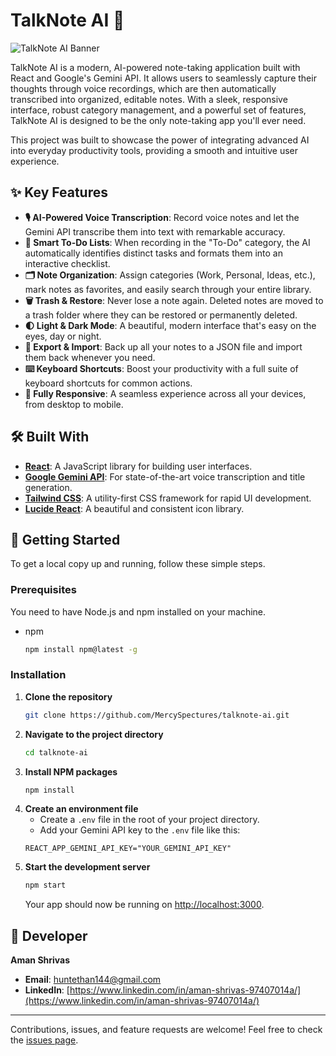 # TalkNote AI 🚀

![TalkNote AI Banner](public/talknote_banner.png) 

TalkNote AI is a modern, AI-powered note-taking application built with React and Google's Gemini API. It allows users to seamlessly capture their thoughts through voice recordings, which are then automatically transcribed into organized, editable notes. With a sleek, responsive interface, robust category management, and a powerful set of features, TalkNote AI is designed to be the only note-taking app you'll ever need.

This project was built to showcase the power of integrating advanced AI into everyday productivity tools, providing a smooth and intuitive user experience.

## ✨ Key Features

*   **🎙️ AI-Powered Voice Transcription**: Record voice notes and let the Gemini API transcribe them into text with remarkable accuracy.
*   **🧠 Smart To-Do Lists**: When recording in the "To-Do" category, the AI automatically identifies distinct tasks and formats them into an interactive checklist.
*   **🗂️ Note Organization**: Assign categories (Work, Personal, Ideas, etc.), mark notes as favorites, and easily search through your entire library.
*   **🗑️ Trash & Restore**: Never lose a note again. Deleted notes are moved to a trash folder where they can be restored or permanently deleted.
*   **🌓 Light & Dark Mode**: A beautiful, modern interface that's easy on the eyes, day or night.
*   **💾 Export & Import**: Back up all your notes to a JSON file and import them back whenever you need.
*   **⌨️ Keyboard Shortcuts**: Boost your productivity with a full suite of keyboard shortcuts for common actions.
*   **📱 Fully Responsive**: A seamless experience across all your devices, from desktop to mobile.

## 🛠️ Built With

*   **[React](https://reactjs.org/)**: A JavaScript library for building user interfaces.
*   **[Google Gemini API](https://ai.google.dev/)**: For state-of-the-art voice transcription and title generation.
*   **[Tailwind CSS](https://tailwindcss.com/)**: A utility-first CSS framework for rapid UI development.
*   **[Lucide React](https://lucide.dev/)**: A beautiful and consistent icon library.

## 🚀 Getting Started

To get a local copy up and running, follow these simple steps.

### Prerequisites

You need to have Node.js and npm installed on your machine.
*   npm
    ```sh
    npm install npm@latest -g
    ```

### Installation

1.  **Clone the repository**
    ```sh
    git clone https://github.com/MercySpectures/talknote-ai.git
    ```
2.  **Navigate to the project directory**
    ```sh
    cd talknote-ai
    ```
3.  **Install NPM packages**
    ```sh
    npm install
    ```
4.  **Create an environment file**
    *   Create a `.env` file in the root of your project directory.
    *   Add your Gemini API key to the `.env` file like this:
    ```
    REACT_APP_GEMINI_API_KEY="YOUR_GEMINI_API_KEY"
    ```
5.  **Start the development server**
    ```sh
    npm start
    ```
    Your app should now be running on [http://localhost:3000](http://localhost:3000).

## 👤 Developer

**Aman Shrivas**
*   **Email**: [huntethan144@gmail.com](mailto:huntethan144@gmail.com)
*   **LinkedIn**: [https://www.linkedin.com/in/aman-shrivas-97407014a/](https://www.linkedin.com/in/aman-shrivas-97407014a/)

---

Contributions, issues, and feature requests are welcome! Feel free to check the [issues page](https://github.com/MercySpectures/talknote-ai/issues).
